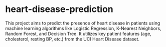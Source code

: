 # heart-disease-prediction
This project aims to predict the presence of heart disease in patients using machine learning algorithms like Logistic Regression, K-Nearest Neighbors, Random Forest, and Decision Tree. It utilizes key patient features (age, cholesterol, resting BP, etc.) from the UCI Heart Disease dataset. 
